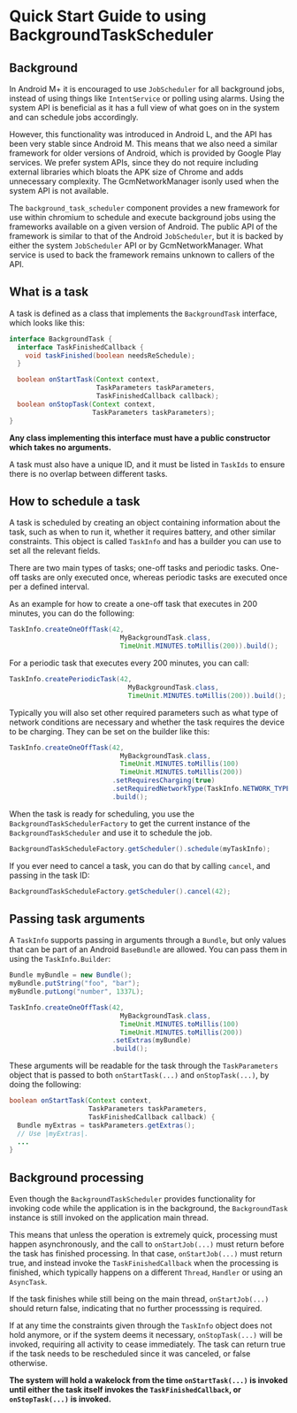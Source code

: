 # Quick Start Guide to using BackgroundTaskScheduler

## Background

In Android M+ it is encouraged to use `JobScheduler` for all background jobs,
instead of using things like `IntentService` or polling using alarms. Using the
system API is beneficial as it has a full view of what goes on in the system and
can schedule jobs accordingly.

However, this functionality was introduced in Android L, and
the API has been very stable since Android M. This means that we also need a
similar framework for older versions of Android, which is provided by
Google Play services. We prefer system APIs, since they do not require including
external libraries which bloats the APK size of Chrome and adds unnecessary
complexity. The GcmNetworkManager isonly used when the system API is not
available.

The `background_task_scheduler` component provides a new framework for use
within chromium to schedule and execute background jobs using the frameworks
available on a given version of Android.
The public API of the framework is similar to that of the Android
`JobScheduler`, but it is backed by either the system `JobScheduler` API or by
GcmNetworkManager. What service is used to back the framework remains unknown to
callers of the API.

## What is a task

A task is defined as a class that implements the `BackgroundTask` interface,
which looks like this:

```java
interface BackgroundTask {
  interface TaskFinishedCallback {
    void taskFinished(boolean needsReSchedule);
  }

  boolean onStartTask(Context context,
                      TaskParameters taskParameters,
                      TaskFinishedCallback callback);
  boolean onStopTask(Context context,
                     TaskParameters taskParameters);
}
```

**Any class implementing this interface must have a public constructor which takes
no arguments.**

A task must also have a unique ID, and it must be listed in `TaskIds` to ensure
there is no overlap between different tasks.

## How to schedule a task

A task is scheduled by creating an object containing information about the task,
such as when to run it, whether it requires battery, and other similar
constraints. This object is called `TaskInfo` and has a builder you can use
to set all the relevant fields.

There are two main types of tasks; one-off tasks and periodic tasks. One-off
tasks are only executed once, whereas periodic tasks are executed once per
a defined interval.

As an example for how to create a one-off task that executes in 200 minutes,
you can do the following:

```java
TaskInfo.createOneOffTask(42,
                            MyBackgroundTask.class,
                            TimeUnit.MINUTES.toMillis(200)).build();
```

For a periodic task that executes every 200 minutes, you can call:

```java
TaskInfo.createPeriodicTask(42,
                              MyBackgroundTask.class,
                              TimeUnit.MINUTES.toMillis(200)).build();
```

Typically you will also set other required parameters such as what type of
network conditions are necessary and whether the task requires the device to
be charging. They can be set on the builder like this:

```java
TaskInfo.createOneOffTask(42,
                            MyBackgroundTask.class,
                            TimeUnit.MINUTES.toMillis(100)
                            TimeUnit.MINUTES.toMillis(200))
                          .setRequiresCharging(true)
                          .setRequiredNetworkType(TaskInfo.NETWORK_TYPE_UNMETERED)
                          .build();
```

When the task is ready for scheduling, you use the
`BackgroundTaskSchedulerFactory` to get the current instance of the
`BackgroundTaskScheduler` and use it to schedule the job.

```java
BackgroundTaskScheduleFactory.getScheduler().schedule(myTaskInfo);
```

If you ever need to cancel a task, you can do that by calling `cancel`, and
passing in the task ID:

```java
BackgroundTaskScheduleFactory.getScheduler().cancel(42);
```

## Passing task arguments

A `TaskInfo` supports passing in arguments through a `Bundle`, but only values
that can be part of an Android `BaseBundle` are allowed. You can pass them in
using the `TaskInfo.Builder`:

```java
Bundle myBundle = new Bundle();
myBundle.putString("foo", "bar");
myBundle.putLong("number", 1337L);

TaskInfo.createOneOffTask(42,
                            MyBackgroundTask.class,
                            TimeUnit.MINUTES.toMillis(100)
                            TimeUnit.MINUTES.toMillis(200))
                          .setExtras(myBundle)
                          .build();
```

These arguments will be readable for the task through the `TaskParameters`
object that is passed to both `onStartTask(...)` and `onStopTask(...)`, by
doing the following:

```java
boolean onStartTask(Context context,
                    TaskParameters taskParameters,
                    TaskFinishedCallback callback) {
  Bundle myExtras = taskParameters.getExtras();
  // Use |myExtras|.
  ...
}
```

## Background processing

Even though the `BackgroundTaskScheduler` provides functionality for invoking
code while the application is in the background, the `BackgroundTask` instance
is still invoked on the application main thread.

This means that unless the operation is extremely quick, processing must happen
asynchronously, and the call to `onStartJob(...)` must return before the task
has finished processing. In that case, `onStartJob(...)` must return true, and
instead invoke the `TaskFinishedCallback` when the processing is finished, which
typically happens on a different `Thread`, `Handler` or using an `AsyncTask`.

If the task finishes while still being on the main thread, `onStartJob(...)`
should return false, indicating that no further processsing is required.

If at any time the constraints given through the `TaskInfo` object does not
hold anymore, or if the system deems it necessary, `onStopTask(...)` will be
invoked, requiring all activity to cease immediately. The task can return true
if the task needs to be rescheduled since it was canceled, or false otherwise.

**The system will hold a wakelock from the time `onStartTask(...)` is invoked
until either the task itself invokes the `TaskFinishedCallback`, or
`onStopTask(...)` is invoked.**
